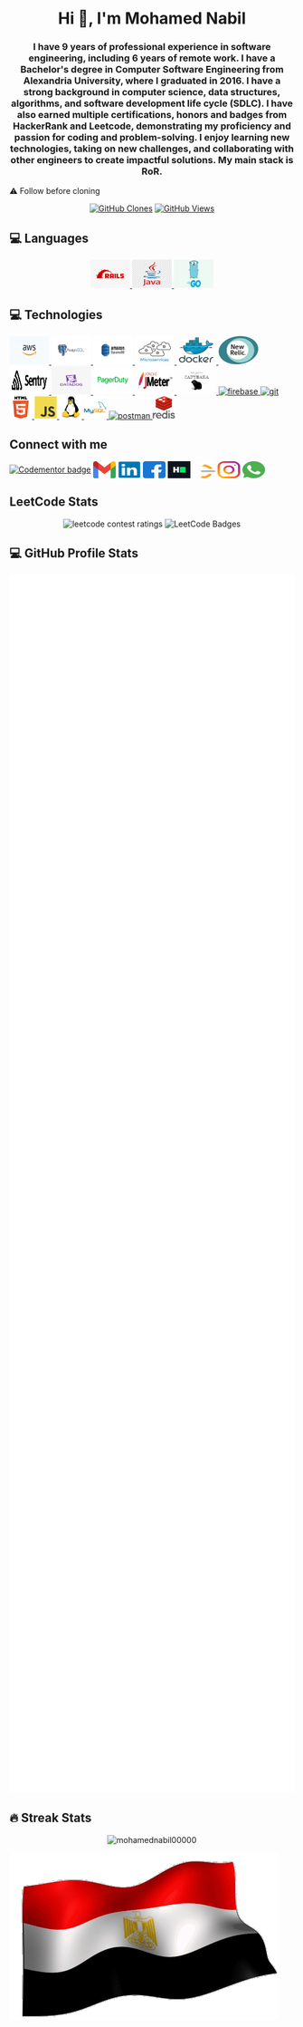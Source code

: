 


<h1 align="center">Hi 👋, I'm Mohamed Nabil</h1>
<h3 align="center">I have 9 years of professional experience in software engineering, including 6 years of remote work. I have a Bachelor's degree in Computer Software Engineering from Alexandria University, where I graduated in 2016. I have a strong background in computer science, data structures, algorithms, and software development life cycle (SDLC). I have also earned multiple certifications, honors and badges from HackerRank and Leetcode, demonstrating my proficiency and passion for coding and problem-solving. I enjoy learning new technologies, taking on new challenges, and collaborating with other engineers to create impactful solutions. My main stack is RoR.
</h3>


<span align="center">
⚠️ Follow before cloning

 
[![GitHub Clones](https://img.shields.io/badge/dynamic/json?color=success&label=Clone&query=count&url=https://gist.githubusercontent.com/mohamednabil00000/e4119240fabc54ffb5f068609ceea856/raw/clone.json&logo=github)](https://github.com/MShawon/github-clone-count-badge)
[![GitHub Views](https://img.shields.io/badge/dynamic/json?color=success&label=views&query=count&url=https://gist.githubusercontent.com/mohamednabil00000/e4119240fabc54ffb5f068609ceea856/raw/views.json&logo=github)](https://github.com/mohamednabil00000/mohamednabil00000)
 
</span>
 
## 💻 Languages
<p align="center">
	<a href="https://www.ruby-lang.org/en/"> <img src="/images/programming_languages/ruby_on_rails.png" alt="rubyonrails" width="70" height="50"/> </a>
	<a href="https://www.java.com/en/"> <img src="/images/programming_languages/java.jpeg" alt="java" width="70" height="50"/> </a> 
	<a href="https://go.dev/"> <img src="/images/programming_languages/golang.png" alt="golang" width="70" height="50"/> </a> 
</p>

## 💻 Technologies
<p align="left">
<a href="https://aws.amazon.com/"> <img src="/images/technologies/aws.png" alt="aws" width="70" height="50"/> </a> 
<a href="https://www.postgresql.org/"> <img src="/images/technologies/postgres.png" alt="postgres" width="70" height="50"/> </a> 
<a href="https://aws.amazon.com/pm/dynamodb"> <img src="/images/technologies/dynamodb.png" alt="dynamodb" width="70" height="50"/> </a> 
<a href="https://microservices.io/"> <img src="/images/technologies/microservices.jpeg" alt="microservices" width="70" height="50"/> </a> 
<a href="https://www.docker.com/"> <img src="/images/technologies/docker.png" alt="docker" width="70" height="50"/> </a> 
<a href="https://newrelic.com/"> <img src="/images/technologies/newrelic.png" alt="newrelic" width="70" height="50"/> </a> 
<a href="https://sentry.io/branding/"> <img src="/images/technologies/sentry.png" alt="sentry" width="70" height="50"/> </a> 
<a href="https://www.datadoghq.com/"> <img src="/images/technologies/datadog.jpg" alt="datadog" width="70" height="50"/> </a> 
<a href="https://www.pagerduty.com/"> <img src="/images/technologies/pagerduty.png" alt="pagerduty" width="70" height="50"/> </a> 
<a href="https://jmeter.apache.org/"> <img src="/images/technologies/jmeter.webp" alt="jmeter" width="70" height="50"/> </a> 
<a href="https://teamcapybara.github.io/capybara/"> <img src="/images/technologies/capybara.png" alt="capybara" width="70" height="50"/> </a> 
<a href="https://firebase.google.com/" target="_blank" rel="noreferrer"> <img src="https://www.vectorlogo.zone/logos/firebase/firebase-icon.svg" alt="firebase" width="70" height="50"/> </a> 
<a href="https://git-scm.com/" target="_blank" rel="noreferrer"> <img src="https://www.vectorlogo.zone/logos/git-scm/git-scm-icon.svg" alt="git" width="40" height="40"/> </a> 
<a href="https://www.w3.org/html/" target="_blank" rel="noreferrer"> <img src="https://raw.githubusercontent.com/devicons/devicon/master/icons/html5/html5-original-wordmark.svg" alt="html5" width="40" height="40"/> </a> 
<a href="https://developer.mozilla.org/en-US/docs/Web/JavaScript" target="_blank" rel="noreferrer"> <img src="https://raw.githubusercontent.com/devicons/devicon/master/icons/javascript/javascript-original.svg" alt="javascript" width="40" height="40"/> </a> 
<a href="https://www.linux.org/" target="_blank" rel="noreferrer"> <img src="https://raw.githubusercontent.com/devicons/devicon/master/icons/linux/linux-original.svg" alt="linux" width="40" height="40"/> </a> 
<a href="https://www.mysql.com/" target="_blank" rel="noreferrer"> <img src="https://raw.githubusercontent.com/devicons/devicon/master/icons/mysql/mysql-original-wordmark.svg" alt="mysql" width="40" height="40"/> </a>  
<a href="https://postman.com" target="_blank" rel="noreferrer"> <img src="https://www.vectorlogo.zone/logos/getpostman/getpostman-icon.svg" alt="postman" width="40" height="40"/> </a> 
<a href="https://redis.io" target="_blank" rel="noreferrer"> <img src="https://raw.githubusercontent.com/devicons/devicon/master/icons/redis/redis-original-wordmark.svg" alt="redis" width="40" height="40"/> </a> </p>

##  Connect with me

<p align="left">

<a href="https://www.codementor.io/@mohamedn00000?refer=badge"><img align="center"  src="https://www.codementor.io/m-badges/mohamedn00000/find-me-on-cm-b.svg" alt="Codementor badge"></a>
<a href="https://mail.google.com/mail/?view=cm&fs=1&to=mohamednabil00000@gmail.com" target="blank"><img align="center" src="/images/social/gmail.webp" alt="m-nabil-a184125b" height="30" width="40" /></a>
<a href="https://www.linkedin.com/in/m-nabil-a184125b/" target="blank"><img align="center" src="/images/social/linkedin.svg" alt="m-nabil-a184125b" height="30" width="40" /></a>
<a href="https://www.facebook.com/mohamednabil00000" target="blank"><img align="center" src="/images/social/facebook.svg" alt="mohamednabil00000" height="30" width="40" /></a>
<a href="https://www.hackerrank.com/profile/mohamednabil4186" target="blank"><img align="center" src="/images/social/hackerrank.svg" alt="mohamednabil4186" height="30" width="40" /></a>
<a href="https://leetcode.com/mohamednabil00000/" target="blank"><img align="center" src="/images/social/leet-code.svg" alt="mohamednabil00000" height="30" width="40" /></a>
<a href="https://www.instagram.com/mohamednabil00000" target="blank"><img align="center" src="/images/social/instagram.svg" alt="mohamednabil00000" height="30" width="40" /></a>
<a href="https://wa.me/201022732119" target="blank"><img align="center" src="/images/social/whatsapp.svg" alt="01022732119" height="30" width="40" /></a>


</p>

## LeetCode Stats
<p align="center">
  <img src="https://leetcard.jacoblin.cool/mohamednabil00000?ext=contest&theme=unicorn" alt="leetcode contest ratings" />
  <img src="https://leetcode-badge-showcase.vercel.app/api?username=mohamednabil00000" alt="LeetCode Badges"/>
</p>

 
## 💻 GitHub Profile Stats

<p align="center">
	<img width="625em" src="./github-metrics.svg" />
</p>



## 🔥 Streak Stats
	
<p align="center"><img src="https://github-readme-streak-stats.herokuapp.com/?user=mohamednabil00000&theme=tokyonight_duo" alt="mohamednabil00000"  /></p>


<p><img src="/images/egypt.gif" /></p>
	
